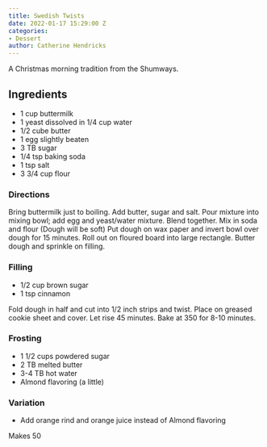 ```yaml
---
title: Swedish Twists
date: 2022-01-17 15:29:00 Z
categories:
- Dessert
author: Catherine Hendricks
---
```


A Christmas morning tradition from the Shumways. 

## Ingredients
* 1 cup buttermilk
* 1 yeast dissolved in 1/4 cup water
* 1/2 cube butter
* 1 egg slightly beaten
* 3 TB sugar
* 1/4 tsp baking soda
* 1 tsp salt
* 3 3/4 cup flour 

### Directions
Bring buttermilk just to boiling. Add butter, sugar and salt. Pour mixture into mixing bowl; add egg and yeast/water mixture. Blend together. Mix in soda and flour (Dough will be soft) Put dough on wax paper and invert bowl over dough for 15 minutes. Roll out on floured board into large rectangle. Butter dough and sprinkle on filling. 

### Filling
* 1/2 cup brown sugar
* 1 tsp cinnamon

Fold dough in half and cut into 1/2 inch strips and twist. Place on greased cookie sheet and cover. Let rise 45 minutes. Bake at 350 for 8-10 minutes. 

### Frosting
* 1 1/2 cups powdered sugar
* 2 TB melted butter
* 3-4 TB hot water
* Almond flavoring (a little)

### Variation
* Add orange rind and orange juice instead of Almond flavoring 

Makes 50

